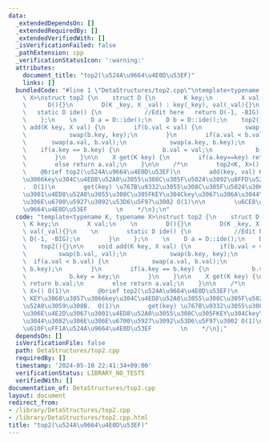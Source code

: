 ```yaml
---
data:
  _extendedDependsOn: []
  _extendedRequiredBy: []
  _extendedVerifiedWith: []
  _isVerificationFailed: false
  _pathExtension: cpp
  _verificationStatusIcon: ':warning:'
  attributes:
    document_title: "top2(\u524A\u9664\u4E0D\u53EF)"
    links: []
  bundledCode: "#line 1 \"DetaStructures/top2.cpp\"\ntemplate<typename K, typename\
    \ X>\nstruct top2 {\n    struct D {\n        K key;\n        X val;\n    \n  \
    \      D(){}\n        D(K _key, X _val) : key(_key), val(_val){}\n    \n     \
    \   static D ide() {\n            //Edit here   return D(-1, -BIG);\n        }\n\
    \    };\n    \n    D a = D::ide();\n    D b = D::ide();\n    top2(){}\n\n    void\
    \ add(K key, X val) {\n        if(b.val < val) {\n            swap(b.val, val);\n\
    \            swap(b.key, key);\n        }\n        if(a.val < b.val) {\n     \
    \       swap(a.val, b.val);\n            swap(a.key, b.key);\n        }\n    \
    \    if(a.key == b.key) {\n            b.val = val;\n            b.key = key;\n\
    \        }\n    }\n\n    X get(K key) {\n        if(a.key==key) return b.val;\n\
    \        else return a.val;\n    }\n\n    /*\n        top2<K, X>() O(1)\n    \
    \    @brief top2(\u524A\u9664\u4E0D\u53EF)\n        add(key, val) KEY\u3068\u3057\
    \u3066key\u304C\u4ED8\u52A0\u3055\u308C\u305F\u5024\u3092\u8FFD\u52A0\u3059\u308B\
    .  O(1)\n        get(key) \u767B\u9332\u3055\u308C\u305F\u5024\u306E\u4E2D\u3067\
    \u3001\u4ED8\u52A0\u3055\u308C\u305FKEY\u304Ckey\u3067\u306A\u3044\u3082\u306E\
    \u306E\u6700\u5927\u3092\u53D6\u5F97\u3002 O(1)\n\n        \u6CE8\u610F\uFF1A\u524A\
    \u9664\u4E0D\u53EF        \n    */\n};\n"
  code: "template<typename K, typename X>\nstruct top2 {\n    struct D {\n       \
    \ K key;\n        X val;\n    \n        D(){}\n        D(K _key, X _val) : key(_key),\
    \ val(_val){}\n    \n        static D ide() {\n            //Edit here   return\
    \ D(-1, -BIG);\n        }\n    };\n    \n    D a = D::ide();\n    D b = D::ide();\n\
    \    top2(){}\n\n    void add(K key, X val) {\n        if(b.val < val) {\n   \
    \         swap(b.val, val);\n            swap(b.key, key);\n        }\n      \
    \  if(a.val < b.val) {\n            swap(a.val, b.val);\n            swap(a.key,\
    \ b.key);\n        }\n        if(a.key == b.key) {\n            b.val = val;\n\
    \            b.key = key;\n        }\n    }\n\n    X get(K key) {\n        if(a.key==key)\
    \ return b.val;\n        else return a.val;\n    }\n\n    /*\n        top2<K,\
    \ X>() O(1)\n        @brief top2(\u524A\u9664\u4E0D\u53EF)\n        add(key, val)\
    \ KEY\u3068\u3057\u3066key\u304C\u4ED8\u52A0\u3055\u308C\u305F\u5024\u3092\u8FFD\
    \u52A0\u3059\u308B.  O(1)\n        get(key) \u767B\u9332\u3055\u308C\u305F\u5024\
    \u306E\u4E2D\u3067\u3001\u4ED8\u52A0\u3055\u308C\u305FKEY\u304Ckey\u3067\u306A\
    \u3044\u3082\u306E\u306E\u6700\u5927\u3092\u53D6\u5F97\u3002 O(1)\n\n        \u6CE8\
    \u610F\uFF1A\u524A\u9664\u4E0D\u53EF        \n    */\n};"
  dependsOn: []
  isVerificationFile: false
  path: DetaStructures/top2.cpp
  requiredBy: []
  timestamp: '2024-05-10 22:41:34+09:00'
  verificationStatus: LIBRARY_NO_TESTS
  verifiedWith: []
documentation_of: DetaStructures/top2.cpp
layout: document
redirect_from:
- /library/DetaStructures/top2.cpp
- /library/DetaStructures/top2.cpp.html
title: "top2(\u524A\u9664\u4E0D\u53EF)"
---
```

